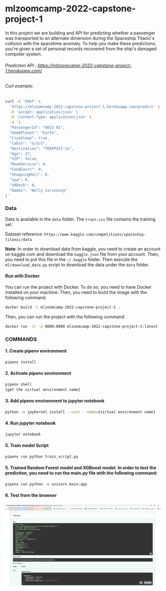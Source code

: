 # mlzoomcamp-2022-capstone-project-1

In this project we are building and API for predicting whether a passenger was transported to an alternate dimension during the Spaceship Titanic's collision with the spacetime anomaly. To help you make these predictions, you're given a set of personal records recovered from the ship's damaged computer system.


###### Prediction API : https://mlzoomcamp-2022-capstone-project-1.herokuapp.com/

###### Curl example:

```bash
curl -X 'POST' \
  'https://mlzoomcamp-2022-capstone-project-1.herokuapp.com/predict' \
  -H 'accept: application/json' \
  -H 'Content-Type: application/json' \
  -d '{
  "PassengerId": "0013_01",
  "HomePlanet": "Earth",
  "CryoSleep": true,
  "Cabin": "G/3/S",
  "Destination": "TRAPPIST-1e",
  "Age": 27,
  "VIP": false,
  "RoomService": 0,
  "FoodCourt": 0,
  "ShoppingMall": 0,
  "Spa": 0,
  "VRDeck": 0,
  "Names": "Nelly Carsoning"
}'
```


### Data

Data is available in the `data` folder. The `train.csv` file contains the training set.

Dataset reference: `https://www.kaggle.com/competitions/spaceship-titanic/data`

**Note**: In order to download data from kaggle, you need to create an account on kaggle.com and download the `kaggle.json` file from your account. Then, you need to put this file in the `~/.kaggle` folder. Then execute the `ml/download_data.py` script to download the data under the `data` folder.


#### Run with Docker

You can run the project with Docker. To do so, you need to have Docker installed on your machine. Then, you need to build the image with the following command:

```bash
docker build -t mlzoomcamp-2022-capstone-project-1 .
```

Then, you can run the project with the following command:

```bash
docker run -it -p 8000:8000 mlzoomcamp-2022-capstone-project-1:latest
```


### COMMANDS
#### 1. Create pipenv environment
```bash
pipenv install
```

#### 2. Activate pipenv environment
```bash
pipenv shell
{get the virtual environment name}
```

#### 3. Add pipenv environment to jupyter notebook
```bash
python -m ipykernel install --user --name={virtual environment name}
```

#### 4. Run jupyter notebook
```bash
jupyter notebook
```

#### 5. Train model Script
```bash
pipenv run python train_script.py
```

#### 5. Trained Random Forest model and XGBoost model. In order to test the prediction, you need to run the main.py file with the following command:
```bash
pipenv run python -m uvicorn main:app
```

#### 6. Test from the browser
![example_post_api](./images/example_post_api.png)



